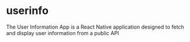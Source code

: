 # userinfo
The User Information App is a React Native application designed to fetch and display user information from a public API
